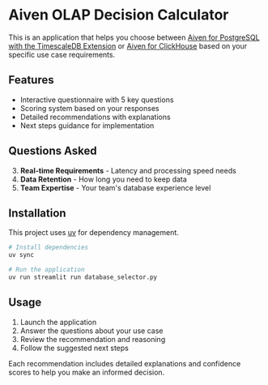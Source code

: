 # Aiven OLAP Decision Calculator

This is an application that helps you choose between [Aiven for PostgreSQL with the TimescaleDB Extension](https://aiven.io/docs/products/postgresql/concepts/timescaledb) or [Aiven for ClickHouse](https://aiven.io/clickhouse) based on your specific use case requirements.

## Features

- Interactive questionnaire with 5 key questions
- Scoring system based on your responses
- Detailed recommendations with explanations
- Next steps guidance for implementation

## Questions Asked

3. **Real-time Requirements** - Latency and processing speed needs
4. **Data Retention** - How long you need to keep data
5. **Team Expertise** - Your team's database experience level

## Installation

This project uses [uv](https://github.com/astral-sh/uv) for dependency management.

```bash
# Install dependencies
uv sync

# Run the application
uv run streamlit run database_selector.py
```

## Usage

1. Launch the application
2. Answer the questions about your use case
4. Review the recommendation and reasoning
5. Follow the suggested next steps

Each recommendation includes detailed explanations and confidence scores to help you make an informed decision.
